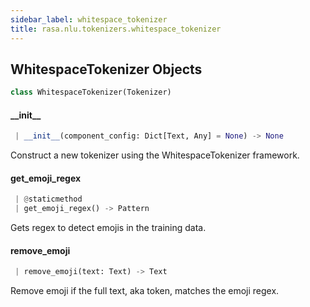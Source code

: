 ```yaml
---
sidebar_label: whitespace_tokenizer
title: rasa.nlu.tokenizers.whitespace_tokenizer
---
```


## WhitespaceTokenizer Objects

```python
class WhitespaceTokenizer(Tokenizer)
```

#### \_\_init\_\_

```python
 | __init__(component_config: Dict[Text, Any] = None) -> None
```

Construct a new tokenizer using the WhitespaceTokenizer framework.

#### get\_emoji\_regex

```python
 | @staticmethod
 | get_emoji_regex() -> Pattern
```

Gets regex to detect emojis in the training data.

#### remove\_emoji

```python
 | remove_emoji(text: Text) -> Text
```

Remove emoji if the full text, aka token, matches the emoji regex.

